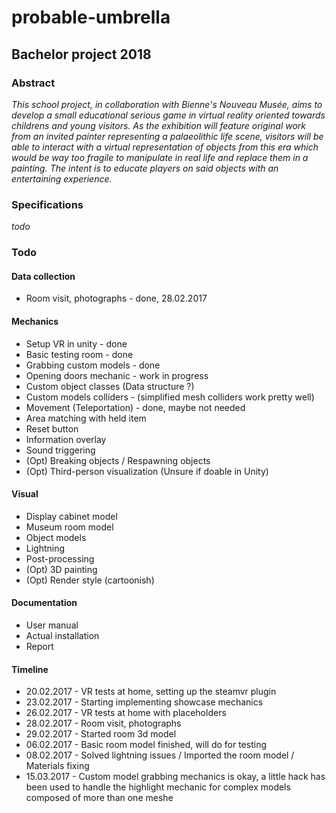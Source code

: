 # probable-umbrella

## Bachelor project 2018

### Abstract

*This school project, in collaboration with Bienne's Nouveau Musée, aims to develop a small educational serious game in virtual reality oriented towards childrens and young visitors.
As the exhibition will feature original work from an invited painter representing a palaeolithic life scene, visitors will be able to interact with a virtual representation of objects from this era which would be way too fragile to manipulate in real life and replace them in a painting.
The intent is to educate players on said objects with an entertaining experience.*


### Specifications

*todo*

### Todo

#### Data collection

* Room visit, photographs - done, 28.02.2017

#### Mechanics

* Setup VR in unity - done
* Basic testing room - done
* Grabbing custom models - done
* Opening doors mechanic - work in progress
* Custom object classes (Data structure ?)
* Custom models colliders - (simplified mesh colliders work pretty well)
* Movement (Teleportation) - done, maybe not needed
* Area matching with held item
* Reset button
* Information overlay
* Sound triggering
* (Opt) Breaking objects / Respawning objects
* (Opt) Third-person visualization (Unsure if doable in Unity)


#### Visual

* Display cabinet model
* Museum room model
* Object models
* Lightning
* Post-processing
* (Opt) 3D painting
* (Opt) Render style (cartoonish)

#### Documentation

* User manual
* Actual installation
* Report


#### Timeline

* 20.02.2017 - VR tests at home, setting up the steamvr plugin
* 23.02.2017 - Starting implementing showcase mechanics
* 26.02.2017 - VR tests at home with placeholders
* 28.02.2017 - Room visit, photographs
* 29.02.2017 - Started room 3d model
* 06.02.2017 - Basic room model finished, will do for testing
* 08.02.2017 - Solved lightning issues / Imported the room model / Materials fixing
* 15.03.2017 - Custom model grabbing mechanics is okay, a little hack has been used to handle the highlight mechanic for complex models composed of more than one meshe